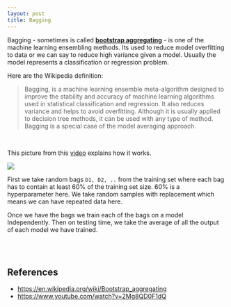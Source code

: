 ```yaml
---
layout: post
title: Bagging
---
```


Bagging - sometimes is called **<u>bootstrap aggregating</u>** - is one of the machine learning ensembling methods. Its used to reduce model overfitting to data or we can say to reduce high variance given a model. Usually the model represents a classification or regression problem.

Here are the Wikipedia definition:

> Bagging, is a machine learning ensemble meta-algorithm designed to improve the stability and accuracy of machine learning algorithms used in statistical classification and regression. It also reduces variance and helps to avoid overfitting. Although it is usually applied to decision tree methods, it can be used with any type of method. Bagging is a special case of the model averaging approach.

<br/>

This picture from this [video](https://www.youtube.com/watch?v=2Mg8QD0F1dQ) explains how it works.

![](https://mbadry1.github.io/images/PostsImages/01.png)

First we take random bags `D1, D2, ..` from the training set where each bag has to contain at least 60% of the training set size. 60% is a hyperparameter here. We take random samples with replacement which means we can have repeated data here.

Once we have the bags we train each of the bags on a model Independently. Then on testing time, we take the average of all the output of each model we have trained.  

<br/>

<br/>

## References

- https://en.wikipedia.org/wiki/Bootstrap_aggregating
- https://www.youtube.com/watch?v=2Mg8QD0F1dQ

<br/>

<br/>